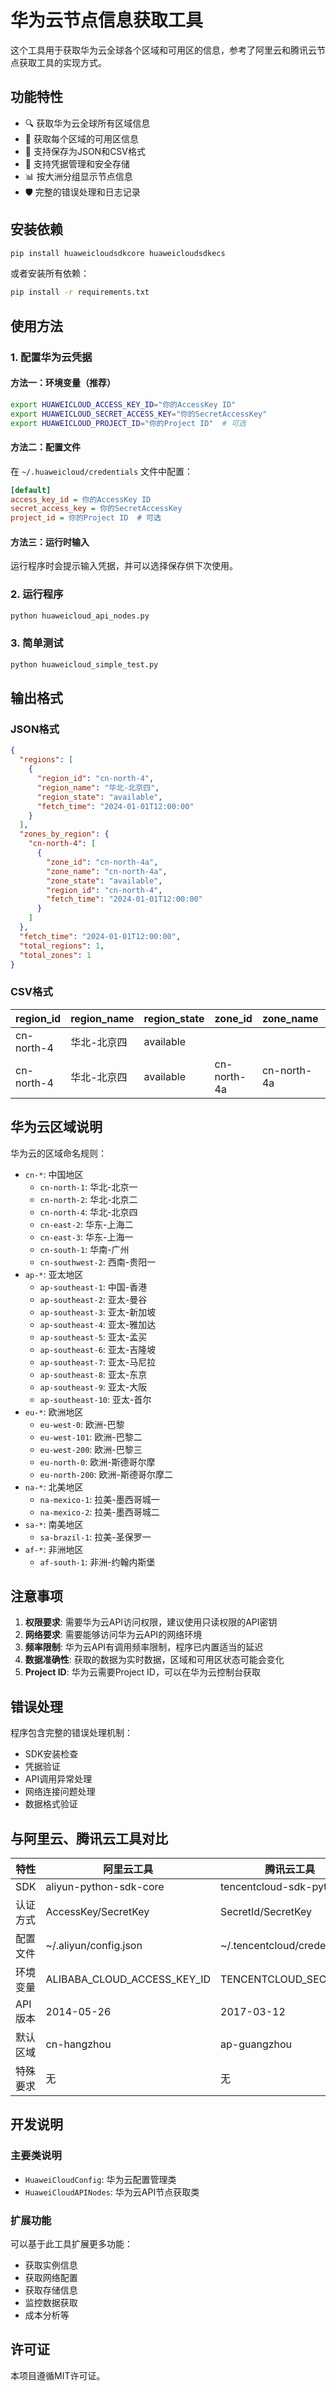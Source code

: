 # 华为云节点信息获取工具

这个工具用于获取华为云全球各个区域和可用区的信息，参考了阿里云和腾讯云节点获取工具的实现方式。

## 功能特性

- 🔍 获取华为云全球所有区域信息
- 🏢 获取每个区域的可用区信息
- 💾 支持保存为JSON和CSV格式
- 🔐 支持凭据管理和安全存储
- 📊 按大洲分组显示节点信息
- 🛡️ 完整的错误处理和日志记录

## 安装依赖

```bash
pip install huaweicloudsdkcore huaweicloudsdkecs
```

或者安装所有依赖：

```bash
pip install -r requirements.txt
```

## 使用方法

### 1. 配置华为云凭据

#### 方法一：环境变量（推荐）
```bash
export HUAWEICLOUD_ACCESS_KEY_ID="你的AccessKey ID"
export HUAWEICLOUD_SECRET_ACCESS_KEY="你的SecretAccessKey"
export HUAWEICLOUD_PROJECT_ID="你的Project ID"  # 可选
```

#### 方法二：配置文件
在 `~/.huaweicloud/credentials` 文件中配置：
```ini
[default]
access_key_id = 你的AccessKey ID
secret_access_key = 你的SecretAccessKey
project_id = 你的Project ID  # 可选
```

#### 方法三：运行时输入
运行程序时会提示输入凭据，并可以选择保存供下次使用。

### 2. 运行程序

```bash
python huaweicloud_api_nodes.py
```

### 3. 简单测试

```bash
python huaweicloud_simple_test.py
```

## 输出格式

### JSON格式
```json
{
  "regions": [
    {
      "region_id": "cn-north-4",
      "region_name": "华北-北京四",
      "region_state": "available",
      "fetch_time": "2024-01-01T12:00:00"
    }
  ],
  "zones_by_region": {
    "cn-north-4": [
      {
        "zone_id": "cn-north-4a",
        "zone_name": "cn-north-4a",
        "zone_state": "available",
        "region_id": "cn-north-4",
        "fetch_time": "2024-01-01T12:00:00"
      }
    ]
  },
  "fetch_time": "2024-01-01T12:00:00",
  "total_regions": 1,
  "total_zones": 1
}
```

### CSV格式
| region_id | region_name | region_state | zone_id | zone_name | zone_state | fetch_time |
|-----------|-------------|--------------|---------|-----------|------------|------------|
| cn-north-4 | 华北-北京四 | available | | | | 2024-01-01T12:00:00 |
| cn-north-4 | 华北-北京四 | available | cn-north-4a | cn-north-4a | available | 2024-01-01T12:00:00 |

## 华为云区域说明

华为云的区域命名规则：
- `cn-*`: 中国地区
  - `cn-north-1`: 华北-北京一
  - `cn-north-2`: 华北-北京二
  - `cn-north-4`: 华北-北京四
  - `cn-east-2`: 华东-上海二
  - `cn-east-3`: 华东-上海一
  - `cn-south-1`: 华南-广州
  - `cn-southwest-2`: 西南-贵阳一
- `ap-*`: 亚太地区
  - `ap-southeast-1`: 中国-香港
  - `ap-southeast-2`: 亚太-曼谷
  - `ap-southeast-3`: 亚太-新加坡
  - `ap-southeast-4`: 亚太-雅加达
  - `ap-southeast-5`: 亚太-孟买
  - `ap-southeast-6`: 亚太-吉隆坡
  - `ap-southeast-7`: 亚太-马尼拉
  - `ap-southeast-8`: 亚太-东京
  - `ap-southeast-9`: 亚太-大阪
  - `ap-southeast-10`: 亚太-首尔
- `eu-*`: 欧洲地区
  - `eu-west-0`: 欧洲-巴黎
  - `eu-west-101`: 欧洲-巴黎二
  - `eu-west-200`: 欧洲-巴黎三
  - `eu-north-0`: 欧洲-斯德哥尔摩
  - `eu-north-200`: 欧洲-斯德哥尔摩二
- `na-*`: 北美地区
  - `na-mexico-1`: 拉美-墨西哥城一
  - `na-mexico-2`: 拉美-墨西哥城二
- `sa-*`: 南美地区
  - `sa-brazil-1`: 拉美-圣保罗一
- `af-*`: 非洲地区
  - `af-south-1`: 非洲-约翰内斯堡

## 注意事项

1. **权限要求**: 需要华为云API访问权限，建议使用只读权限的API密钥
2. **网络要求**: 需要能够访问华为云API的网络环境
3. **频率限制**: 华为云API有调用频率限制，程序已内置适当的延迟
4. **数据准确性**: 获取的数据为实时数据，区域和可用区状态可能会变化
5. **Project ID**: 华为云需要Project ID，可以在华为云控制台获取

## 错误处理

程序包含完整的错误处理机制：
- SDK安装检查
- 凭据验证
- API调用异常处理
- 网络连接问题处理
- 数据格式验证

## 与阿里云、腾讯云工具对比

| 特性 | 阿里云工具 | 腾讯云工具 | 华为云工具 |
|------|------------|------------|------------|
| SDK | aliyun-python-sdk-core | tencentcloud-sdk-python | huaweicloudsdkcore |
| 认证方式 | AccessKey/SecretKey | SecretId/SecretKey | AccessKey/SecretKey |
| 配置文件 | ~/.aliyun/config.json | ~/.tencentcloud/credentials | ~/.huaweicloud/credentials |
| 环境变量 | ALIBABA_CLOUD_ACCESS_KEY_ID | TENCENTCLOUD_SECRET_ID | HUAWEICLOUD_ACCESS_KEY_ID |
| API版本 | 2014-05-26 | 2017-03-12 | v2 |
| 默认区域 | cn-hangzhou | ap-guangzhou | cn-north-4 |
| 特殊要求 | 无 | 无 | 需要Project ID |

## 开发说明

### 主要类说明

- `HuaweiCloudConfig`: 华为云配置管理类
- `HuaweiCloudAPINodes`: 华为云API节点获取类

### 扩展功能

可以基于此工具扩展更多功能：
- 获取实例信息
- 获取网络配置
- 获取存储信息
- 监控数据获取
- 成本分析等

## 许可证

本项目遵循MIT许可证。 